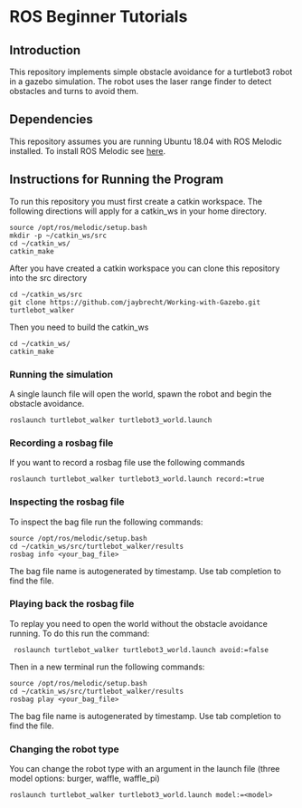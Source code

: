 # ROS Beginner Tutorials

## Introduction

This repository implements simple obstacle avoidance for a turtlebot3 robot in a gazebo simulation. The robot uses the laser range finder to detect obstacles and turns to avoid them.

## Dependencies 

This repository assumes you are running Ubuntu 18.04 with ROS Melodic installed. To install ROS Melodic see [here](http://wiki.ros.org/melodic/Installation/Ubuntu).

## Instructions for Running the Program

To run this repository you must first create a catkin workspace. The following directions will apply for a catkin_ws in your home directory. 

```
source /opt/ros/melodic/setup.bash
mkdir -p ~/catkin_ws/src
cd ~/catkin_ws/
catkin_make
```

After you have created a catkin workspace you can clone this repository into the src directory

```
cd ~/catkin_ws/src
git clone https://github.com/jaybrecht/Working-with-Gazebo.git turtlebot_walker
```

Then you need to build the catkin_ws

```
cd ~/catkin_ws/
catkin_make
```

### Running the simulation

A single launch file will open the world, spawn the robot and begin the obstacle avoidance.

    roslaunch turtlebot_walker turtlebot3_world.launch

### Recording a rosbag file

If you want to record a rosbag file use the following commands

    roslaunch turtlebot_walker turtlebot3_world.launch record:=true

### Inspecting the rosbag file

To inspect the bag file run the following commands:
```
source /opt/ros/melodic/setup.bash
cd ~/catkin_ws/src/turtlebot_walker/results
rosbag info <your_bag_file>
```
The bag file name is autogenerated by timestamp. Use tab completion to find the file.

### Playing back the rosbag file

To replay you need to open the world without the obstacle avoidance running. To do this run the command:

     roslaunch turtlebot_walker turtlebot3_world.launch avoid:=false

Then in a new terminal run the following commands: 

```
source /opt/ros/melodic/setup.bash
cd ~/catkin_ws/src/turtlebot_walker/results
rosbag play <your_bag_file>
```

The bag file name is autogenerated by timestamp. Use tab completion to find the file.

### Changing the robot type

You can change the robot type with an argument in the launch file (three model options: burger, waffle, waffle_pi)

    roslaunch turtlebot_walker turtlebot3_world.launch model:=<model>



